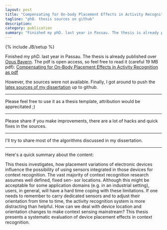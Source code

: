```yaml
---
layout: post
title: "Compensating for On-body Placement Effects in Activity Recognition"
tagline: "phD. thesis sources on github"
description: 
category: publication
summary: "Finished my phD. last year in Passau. The thesis is already published over Opus Bayern ..."
---
```

{% include JB/setup %}

Finished my phD. last year in Passau. The
thesis is already published over [Opus Bayern](http://www.opus-bayern.de/uni-passau/volltexte/2012/2611/).
The pdf is open access, so feel free to read it (careful 19 MB pdf):
[Compensating for On-Body Placement Effects in Activity Recognition as pdf](http://www.opus-bayern.de/uni-passau/volltexte/2012/2611/pdf/kunze_kai.pdf)

However, the sources were not available.
Finally, I got around to push the [latex sources
of my dissertation](http://github.com/kkai/phdthesis) up to github.

***
Please feel free to use it as a thesis template,
attribution would be apprecitated ;)

***
Please share if you make improvements, there 
are a lot of hacks and quick fixes in the sources.

***
I'll try to share most of the algorithms discussed in my dissertation.

***
Here's a quick summary about the content:

This thesis investigates, how placement variations of electronic 
devices influence the possibility of using sensors integrated in 
those devices for context recognition. The vast majority of context 
recognition research assumes well defined, fixed sen- sor locations. 
Although this might be acceptable for some application domains 
(e.g. in an industrial setting), users, in general, will have a 
hard time coping with these limitations. If one needs to remember 
to carry dedicated sensors and to adjust their orientation from 
time to time, the activity recognition system is more distracting 
than helpful. How can we deal with device location and orientation 
changes to make context 
sensing mainstream? This thesis presents a systematic 
evaluation of device placement effects in context recognition.


